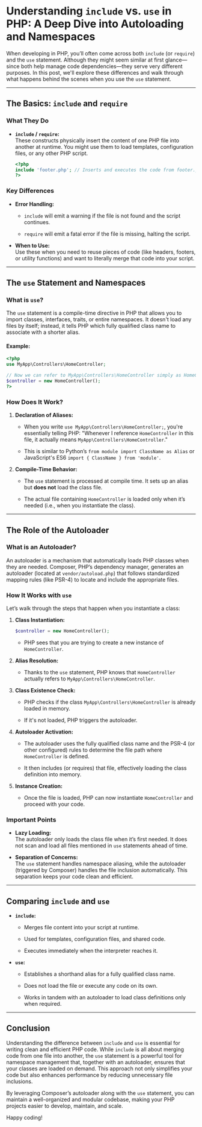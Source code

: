 # Understanding `include` vs. `use` in PHP: A Deep Dive into Autoloading and Namespaces

When developing in PHP, you’ll often come across both `include` (or `require`) and the `use` statement. Although they might seem similar at first glance—since both help manage code dependencies—they serve very different purposes. In this post, we'll explore these differences and walk through what happens behind the scenes when you use the `use` statement.

---

## The Basics: `include` and `require`

### What They Do

- **`include` / `require`:**  
    These constructs physically insert the content of one PHP file into another at runtime. You might use them to load templates, configuration files, or any other PHP script.
    
    ```php
    <?php
    include 'footer.php'; // Inserts and executes the code from footer.php here.
    ?>
    ```
    

### Key Differences

- **Error Handling:**
    
    - `include` will emit a warning if the file is not found and the script continues.
        
    - `require` will emit a fatal error if the file is missing, halting the script.
        
- **When to Use:**  
    Use these when you need to reuse pieces of code (like headers, footers, or utility functions) and want to literally merge that code into your script.
    

---

## The `use` Statement and Namespaces

### What is `use`?

The `use` statement is a compile-time directive in PHP that allows you to import classes, interfaces, traits, or entire namespaces. It doesn't load any files by itself; instead, it tells PHP which fully qualified class name to associate with a shorter alias.

#### Example:

```php
<?php
use MyApp\Controllers\HomeController;

// Now we can refer to MyApp\Controllers\HomeController simply as HomeController.
$controller = new HomeController();
?>
```

### How Does It Work?

1. **Declaration of Aliases:**
    
    - When you write `use MyApp\Controllers\HomeController;`, you're essentially telling PHP: "Whenever I reference `HomeController` in this file, it actually means `MyApp\Controllers\HomeController`."
        
    - This is similar to Python’s `from module import ClassName as Alias` or JavaScript's ES6 `import { ClassName } from 'module'`.
        
2. **Compile-Time Behavior:**
    
    - The `use` statement is processed at compile time. It sets up an alias but **does not** load the class file.
        
    - The actual file containing `HomeController` is loaded only when it’s needed (i.e., when you instantiate the class).
        

---

## The Role of the Autoloader

### What is an Autoloader?

An autoloader is a mechanism that automatically loads PHP classes when they are needed. Composer, PHP’s dependency manager, generates an autoloader (located at `vendor/autoload.php`) that follows standardized mapping rules (like PSR-4) to locate and include the appropriate files.

### How It Works with `use`

Let’s walk through the steps that happen when you instantiate a class:

1. **Class Instantiation:**
    
    ```php
    $controller = new HomeController();
    ```
    
    - PHP sees that you are trying to create a new instance of `HomeController`.
        
2. **Alias Resolution:**
    
    - Thanks to the `use` statement, PHP knows that `HomeController` actually refers to `MyApp\Controllers\HomeController`.
        
3. **Class Existence Check:**
    
    - PHP checks if the class `MyApp\Controllers\HomeController` is already loaded in memory.
        
    - If it's not loaded, PHP triggers the autoloader.
        
4. **Autoloader Activation:**
    
    - The autoloader uses the fully qualified class name and the PSR-4 (or other configured) rules to determine the file path where `HomeController` is defined.
        
    - It then includes (or requires) that file, effectively loading the class definition into memory.
        
5. **Instance Creation:**
    
    - Once the file is loaded, PHP can now instantiate `HomeController` and proceed with your code.
        

### Important Points

- **Lazy Loading:**  
    The autoloader only loads the class file when it’s first needed. It does not scan and load all files mentioned in `use` statements ahead of time.
    
- **Separation of Concerns:**  
    The `use` statement handles namespace aliasing, while the autoloader (triggered by Composer) handles the file inclusion automatically. This separation keeps your code clean and efficient.
    

---

## Comparing `include` and `use`

- **`include`:**
    
    - Merges file content into your script at runtime.
        
    - Used for templates, configuration files, and shared code.
        
    - Executes immediately when the interpreter reaches it.
        
- **`use`:**
    
    - Establishes a shorthand alias for a fully qualified class name.
        
    - Does not load the file or execute any code on its own.
        
    - Works in tandem with an autoloader to load class definitions only when required.
        

---

## Conclusion

Understanding the difference between `include` and `use` is essential for writing clean and efficient PHP code. While `include` is all about merging code from one file into another, the `use` statement is a powerful tool for namespace management that, together with an autoloader, ensures that your classes are loaded on demand. This approach not only simplifies your code but also enhances performance by reducing unnecessary file inclusions.

By leveraging Composer’s autoloader along with the `use` statement, you can maintain a well-organized and modular codebase, making your PHP projects easier to develop, maintain, and scale.

Happy coding!